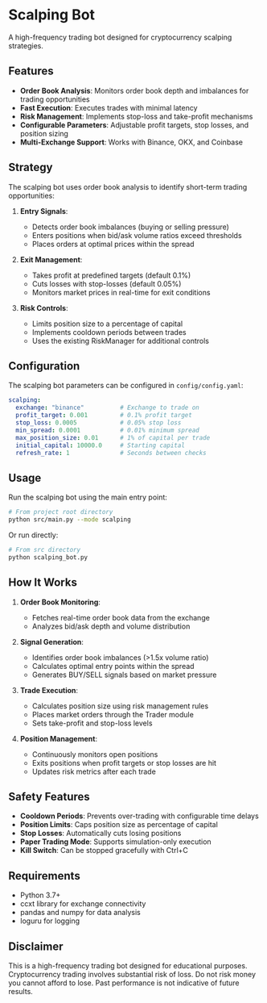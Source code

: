 # Scalping Bot

A high-frequency trading bot designed for cryptocurrency scalping strategies.

## Features

- **Order Book Analysis**: Monitors order book depth and imbalances for trading opportunities
- **Fast Execution**: Executes trades with minimal latency
- **Risk Management**: Implements stop-loss and take-profit mechanisms
- **Configurable Parameters**: Adjustable profit targets, stop losses, and position sizing
- **Multi-Exchange Support**: Works with Binance, OKX, and Coinbase

## Strategy

The scalping bot uses order book analysis to identify short-term trading opportunities:

1. **Entry Signals**: 
   - Detects order book imbalances (buying or selling pressure)
   - Enters positions when bid/ask volume ratios exceed thresholds
   - Places orders at optimal prices within the spread

2. **Exit Management**:
   - Takes profit at predefined targets (default 0.1%)
   - Cuts losses with stop-losses (default 0.05%)
   - Monitors market prices in real-time for exit conditions

3. **Risk Controls**:
   - Limits position size to a percentage of capital
   - Implements cooldown periods between trades
   - Uses the existing RiskManager for additional controls

## Configuration

The scalping bot parameters can be configured in `config/config.yaml`:

```yaml
scalping:
  exchange: "binance"          # Exchange to trade on
  profit_target: 0.001         # 0.1% profit target
  stop_loss: 0.0005            # 0.05% stop loss
  min_spread: 0.0001           # 0.01% minimum spread
  max_position_size: 0.01      # 1% of capital per trade
  initial_capital: 10000.0     # Starting capital
  refresh_rate: 1              # Seconds between checks
```

## Usage

Run the scalping bot using the main entry point:

```bash
# From project root directory
python src/main.py --mode scalping
```

Or run directly:

```bash
# From src directory
python scalping_bot.py
```

## How It Works

1. **Order Book Monitoring**: 
   - Fetches real-time order book data from the exchange
   - Analyzes bid/ask depth and volume distribution

2. **Signal Generation**:
   - Identifies order book imbalances (>1.5x volume ratio)
   - Calculates optimal entry points within the spread
   - Generates BUY/SELL signals based on market pressure

3. **Trade Execution**:
   - Calculates position size using risk management rules
   - Places market orders through the Trader module
   - Sets take-profit and stop-loss levels

4. **Position Management**:
   - Continuously monitors open positions
   - Exits positions when profit targets or stop losses are hit
   - Updates risk metrics after each trade

## Safety Features

- **Cooldown Periods**: Prevents over-trading with configurable time delays
- **Position Limits**: Caps position size as percentage of capital
- **Stop Losses**: Automatically cuts losing positions
- **Paper Trading Mode**: Supports simulation-only execution
- **Kill Switch**: Can be stopped gracefully with Ctrl+C

## Requirements

- Python 3.7+
- ccxt library for exchange connectivity
- pandas and numpy for data analysis
- loguru for logging

## Disclaimer

This is a high-frequency trading bot designed for educational purposes. Cryptocurrency trading involves substantial risk of loss. Do not risk money you cannot afford to lose. Past performance is not indicative of future results.